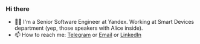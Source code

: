 ### Hi there
- 🧔🏻‍ I'm a Senior Software Engineer at Yandex. Working at Smart Devices department (yep, those speakers with Alice inside).
- 📫 How to reach me: [Telegram](https://t.me/prokudinalex) or [Email](mailto:prokudin89@gmail.com) or [LinkedIn](https://www.linkedin.com/in/prokudinalex/)
<!--
**prokudinalex/prokudinalex** is a ✨ _special_ ✨ repository because its `README.md` (this file) appears on your GitHub profile.

Here are some ideas to get you started:

- 🔭 I’m currently working on ...
- 🌱 I’m currently learning ...
- 👯 I’m looking to collaborate on ...
- 🤔 I’m looking for help with ...
- 💬 Ask me about ...

- 😄 Pronouns: ...
- ⚡ Fun fact: ...
-->
